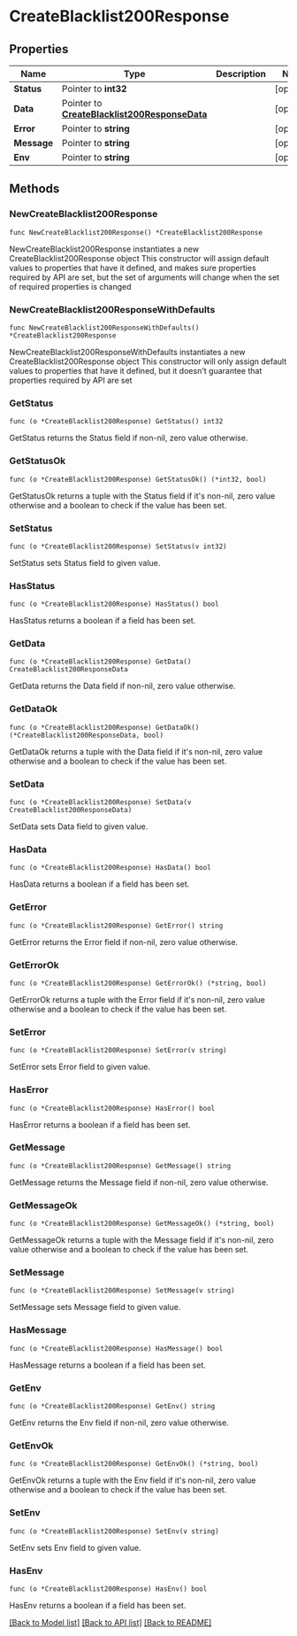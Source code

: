 # CreateBlacklist200Response

## Properties

Name | Type | Description | Notes
------------ | ------------- | ------------- | -------------
**Status** | Pointer to **int32** |  | [optional] 
**Data** | Pointer to [**CreateBlacklist200ResponseData**](CreateBlacklist200ResponseData.md) |  | [optional] 
**Error** | Pointer to **string** |  | [optional] 
**Message** | Pointer to **string** |  | [optional] 
**Env** | Pointer to **string** |  | [optional] 

## Methods

### NewCreateBlacklist200Response

`func NewCreateBlacklist200Response() *CreateBlacklist200Response`

NewCreateBlacklist200Response instantiates a new CreateBlacklist200Response object
This constructor will assign default values to properties that have it defined,
and makes sure properties required by API are set, but the set of arguments
will change when the set of required properties is changed

### NewCreateBlacklist200ResponseWithDefaults

`func NewCreateBlacklist200ResponseWithDefaults() *CreateBlacklist200Response`

NewCreateBlacklist200ResponseWithDefaults instantiates a new CreateBlacklist200Response object
This constructor will only assign default values to properties that have it defined,
but it doesn't guarantee that properties required by API are set

### GetStatus

`func (o *CreateBlacklist200Response) GetStatus() int32`

GetStatus returns the Status field if non-nil, zero value otherwise.

### GetStatusOk

`func (o *CreateBlacklist200Response) GetStatusOk() (*int32, bool)`

GetStatusOk returns a tuple with the Status field if it's non-nil, zero value otherwise
and a boolean to check if the value has been set.

### SetStatus

`func (o *CreateBlacklist200Response) SetStatus(v int32)`

SetStatus sets Status field to given value.

### HasStatus

`func (o *CreateBlacklist200Response) HasStatus() bool`

HasStatus returns a boolean if a field has been set.

### GetData

`func (o *CreateBlacklist200Response) GetData() CreateBlacklist200ResponseData`

GetData returns the Data field if non-nil, zero value otherwise.

### GetDataOk

`func (o *CreateBlacklist200Response) GetDataOk() (*CreateBlacklist200ResponseData, bool)`

GetDataOk returns a tuple with the Data field if it's non-nil, zero value otherwise
and a boolean to check if the value has been set.

### SetData

`func (o *CreateBlacklist200Response) SetData(v CreateBlacklist200ResponseData)`

SetData sets Data field to given value.

### HasData

`func (o *CreateBlacklist200Response) HasData() bool`

HasData returns a boolean if a field has been set.

### GetError

`func (o *CreateBlacklist200Response) GetError() string`

GetError returns the Error field if non-nil, zero value otherwise.

### GetErrorOk

`func (o *CreateBlacklist200Response) GetErrorOk() (*string, bool)`

GetErrorOk returns a tuple with the Error field if it's non-nil, zero value otherwise
and a boolean to check if the value has been set.

### SetError

`func (o *CreateBlacklist200Response) SetError(v string)`

SetError sets Error field to given value.

### HasError

`func (o *CreateBlacklist200Response) HasError() bool`

HasError returns a boolean if a field has been set.

### GetMessage

`func (o *CreateBlacklist200Response) GetMessage() string`

GetMessage returns the Message field if non-nil, zero value otherwise.

### GetMessageOk

`func (o *CreateBlacklist200Response) GetMessageOk() (*string, bool)`

GetMessageOk returns a tuple with the Message field if it's non-nil, zero value otherwise
and a boolean to check if the value has been set.

### SetMessage

`func (o *CreateBlacklist200Response) SetMessage(v string)`

SetMessage sets Message field to given value.

### HasMessage

`func (o *CreateBlacklist200Response) HasMessage() bool`

HasMessage returns a boolean if a field has been set.

### GetEnv

`func (o *CreateBlacklist200Response) GetEnv() string`

GetEnv returns the Env field if non-nil, zero value otherwise.

### GetEnvOk

`func (o *CreateBlacklist200Response) GetEnvOk() (*string, bool)`

GetEnvOk returns a tuple with the Env field if it's non-nil, zero value otherwise
and a boolean to check if the value has been set.

### SetEnv

`func (o *CreateBlacklist200Response) SetEnv(v string)`

SetEnv sets Env field to given value.

### HasEnv

`func (o *CreateBlacklist200Response) HasEnv() bool`

HasEnv returns a boolean if a field has been set.


[[Back to Model list]](../README.md#documentation-for-models) [[Back to API list]](../README.md#documentation-for-api-endpoints) [[Back to README]](../README.md)


